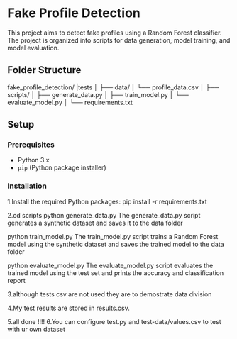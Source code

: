 # Fake Profile Detection

This project aims to detect fake profiles using a Random Forest classifier. The project is organized into scripts for data generation, model training, and model evaluation.

## Folder Structure

fake_profile_detection/
 |tests
│
├── data/
│ └── profile_data.csv
│
├── scripts/
│ ├── generate_data.py
│ ├── train_model.py
│ └── evaluate_model.py
│
└── requirements.txt 

## Setup

### Prerequisites

- Python 3.x
- `pip` (Python package installer)

### Installation

1.Install the required Python packages:
pip install -r requirements.txt

2.cd scripts
python generate_data.py
The generate_data.py script generates a synthetic dataset and saves it to the data folder


python train_model.py
The train_model.py script trains a Random Forest model using the synthetic dataset and saves the trained model to the data folder

python evaluate_model.py
The evaluate_model.py script evaluates the trained model using the test set and prints the accuracy and classification report

3.although tests csv are not used they are to demostrate data division

4.My test results are stored in results.csv.

5.all done !!!!
6.You can configure test.py and test-data/values.csv to test with ur own dataset
